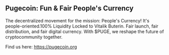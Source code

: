 ## Pugecoin: Fun & Fair People's Currency

The decentralized movement for the mission: People's Currency!
It's people-oriented.100% Liquidity Locked to Vitalik Buterin.
Fair launch, fair distribution, and fair digital currency.
With $PUGE, we reshape the future of cryptocommunity together.

Find us here: https://pugecoin.org
